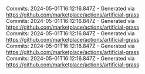 Commits: 2024-05-01T16:12:16.847Z - Generated via https://github.com/marketplace/actions/artificial-grass
<br>
Commits: 2024-05-01T16:12:16.847Z - Generated via https://github.com/marketplace/actions/artificial-grass
<br>
Commits: 2024-05-01T16:12:16.847Z - Generated via https://github.com/marketplace/actions/artificial-grass
<br>
Commits: 2024-05-01T16:12:16.847Z - Generated via https://github.com/marketplace/actions/artificial-grass
<br>
Commits: 2024-05-01T16:12:16.847Z - Generated via https://github.com/marketplace/actions/artificial-grass
<br>
